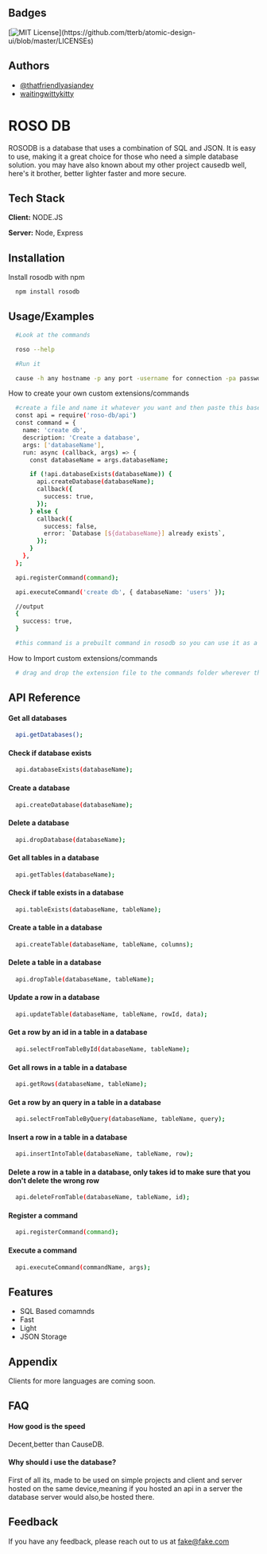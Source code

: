 
## Badges

[![MIT License](https://img.shields.io/apm/l/atomic-design-ui.svg?)](https://github.com/tterb/atomic-design-ui/blob/master/LICENSEs)
## Authors

- [@thatfriendlyasiandev](https://www.github.com/babymonie)
- [waitingwittykitty](https://www.github.com/waitingwittykitty)


# ROSO DB

ROSODB is a database that uses a combination of SQL and JSON. It is easy to use, making it a great choice for those who need a simple database solution.
you may have also known about my other project causedb well, here's it brother, better lighter faster and more secure.


## Tech Stack

**Client:** NODE.JS

**Server:** Node, Express


## Installation

Install rosodb with npm

```bash
  npm install rosodb
```
    
## Usage/Examples

```bash
  #Look at the commands

  roso --help

  #Run it

  cause -h any hostname -p any port -username for connection -pa password for connection
```

How to create your own custom extensions/commands

```bash
  #create a file and name it whatever you want and then paste this baseplate code in It,check the api.js docs below for more info.
  const api = require('roso-db/api')
  const command = {
    name: 'create db',
    description: 'Create a database',
    args: ['databaseName'],
    run: async (callback, args) => {
      const databaseName = args.databaseName;

      if (!api.databaseExists(databaseName)) {
        api.createDatabase(databaseName);
        callback({
          success: true,
        });
      } else {
        callback({
          success: false,
          error: `Database [${databaseName}] already exists`,
        });
      }
    },
  };

  api.registerCommand(command);

  api.executeCommand('create db', { databaseName: 'users' });

  //output
  {
    success: true,
  }

  #this command is a prebuilt command in rosodb so you can use it as a reference for your own commands.
```
How to Import custom extensions/commands

```bash
  # drag and drop the extension file to the commands folder wherever the database server is running, and then restart the server commands will automatically be imported.
```
## API Reference

#### Get all databases
```bash
  api.getDatabases();
```
#### Check if database exists
```bash
  api.databaseExists(databaseName);
```
#### Create a database
```bash
  api.createDatabase(databaseName);
```
#### Delete a database
```bash
  api.dropDatabase(databaseName);
```
#### Get all tables in a database
```bash
  api.getTables(databaseName);
```
#### Check if table exists in a database
```bash
  api.tableExists(databaseName, tableName);
```
#### Create a table in a database
```bash
  api.createTable(databaseName, tableName, columns);
```
#### Delete a table in a database
```bash
  api.dropTable(databaseName, tableName);
```
#### Update a row in a database
```bash
  api.updateTable(databaseName, tableName, rowId, data);
```
#### Get a row by an id in a table in a database
```bash
  api.selectFromTableById(databaseName, tableName);
```
#### Get all rows in a table in a database
```bash
  api.getRows(databaseName, tableName);
```
#### Get a row by an query in a table in a database
```bash
  api.selectFromTableByQuery(databaseName, tableName, query);
```
#### Insert a row in a table in a database
```bash
  api.insertIntoTable(databaseName, tableName, row);
```
#### Delete a row in a table in a database, only takes id to make sure that you don't delete the wrong row
```bash
  api.deleteFromTable(databaseName, tableName, id);
```
#### Register a command
```bash
  api.registerCommand(command);
```
#### Execute a command
```bash
  api.executeCommand(commandName, args);
```

## Features

- SQL Based comamnds
- Fast
- Light
- JSON Storage

## Appendix

Clients for more languages are coming soon.


## FAQ

#### How good is the speed

Decent,better than CauseDB.

#### Why should i use the database?

First of all its, made to be used on simple projects and client and server hosted on the same device,meaning if you hosted an api in a server the database server would also,be hosted there.
## Feedback

If you have any feedback, please reach out to us at fake@fake.com

